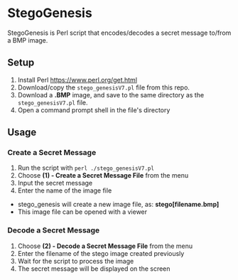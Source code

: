 # StegoGenesis
StegoGenesis is Perl script that encodes/decodes a secret message to/from a BMP image.

## Setup
1. Install Perl https://www.perl.org/get.html
1. Download/copy the `stego_genesisV7.pl` file from this repo.
1. Download a **.BMP** image, and save to the same directory as the `stego_genesisV7.pl` file.
1. Open a command prompt shell in the file's directory

## Usage
### Create a Secret Message
1. Run the script with `perl ./stego_genesisV7.pl`
1. Choose **(1) -  Create a Secret Message File** from the menu
1. Input the secret message
1. Enter the name of the image file
  * stego_genesis will create a new image file, as: **stego[filename.bmp]**
  * This image file can be opened with a viewer
 
 ### Decode a Secret Message
 1. Choose **(2) - Decode a Secret Message File** from the menu
 1. Enter the filename of the stego image created previously
 1. Wait for the script to process the image
 1. The secret message will be displayed on the screen

